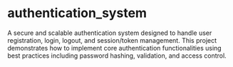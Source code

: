 # authentication_system
A secure and scalable authentication system designed to handle user registration, login, logout, and session/token management. This project demonstrates how to implement core authentication functionalities using best practices including password hashing, validation, and access control.
